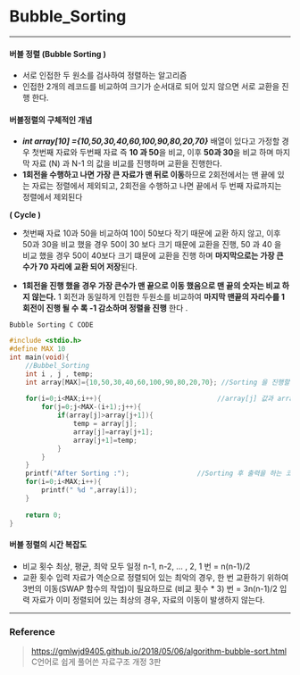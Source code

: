 # Bubble_Sorting
---
#### 버블 정렬 (Bubble Sorting )
 - 서로 인접한 두 원소를 검사하여 정렬하는 알고리즘
- 인접한 2개의 레코드를 비교하여 크기가 순서대로 되어 있지 않으면 서로 교환을 진행 한다.

#### 버블정렬의 구체적인 개념
- **_int array[10] ={10,50,30,40,60,100,90,80,20,70}_** 배열이 있다고 가정할 경우 첫번째 자료와 두번째 자료 즉 **10 과 50**을 비교, 이후 **50과 30**을 비교 하며 마지막 자료 (N) 과 N-1 의 값을 비교를 진행하며 교환을 진행한다.
- **1회전을 수행하고 나면 가장 큰 자료가 맨 뒤로 이동**하므로 2회전에서는 맨 끝에 있는 자료는 정렬에서 제외되고, 2회전을 수행하고 나면 끝에서 두 번째 자료까지는 정렬에서 제외된다

**( Cycle )**
-  첫번째 자료 10과 50을 비교하여 10이 50보다 작기 때문에 교환 하지 않고, 이후 50과 30을 비교 했을 경우 50이 30 보다 크기 때문에 교환을 진행, 50 과 40 을 비교 했을 경우 50이 40보다 크기 떄문에 교환을 진행 하며 **마지막으로는 가장 큰수가 70 자리에 교환 되어 저장**된다.


-  **1회전을 진행 했을 경우 가장 큰수가 맨 끝으로 이동 했음으로  맨 끝의 숫자는 비교 하지 않는다.** 1 회전과 동일하게 인접한 두원소를 비교하여 **마지막 맨끝의 자리수를 1회전이 진행 될 수 록 -1 감소하며 정렬을 진행** 한다 .


`Bubble Sorting C CODE`
```c
#include <stdio.h>
#define MAX 10
int main(void){
	//Bubbel_Sorting 
	int i , j , temp; 
	int array[MAX]={10,50,30,40,60,100,90,80,20,70}; //Sorting 을 진행할 배열 선언  
	
	for(i=0;i<MAX;i++){                             //array[j] 값과 array[j+1] 값을 비교하여 가장 큰 값을 뒤로 보내며 정렬  
		for(j=0;j<MAX-(i+1);j++){
			if(array[j]>array[j+1]){
				temp = array[j];
				array[j]=array[j+1];
				array[j+1]=temp;	
			}		
		}
	}
	printf("After Sorting :");	               //Sorting 후 출력을 하는 코드  
	for(i=0;i<MAX;i++){
		printf(" %d ",array[i]);
	}
	
	return 0;
}

```

#### 버블 정렬의 시간 복잡도 
- 비교 횟수
최상, 평균, 최악 모두 일정
n-1, n-2, … , 2, 1 번 = n(n-1)/2
- 교환 횟수
입력 자료가 역순으로 정렬되어 있는 최악의 경우, 한 번 교환하기 위하여 3번의 이동(SWAP 함수의 작업)이 필요하므로 (비교 횟수 * 3) 번 = 3n(n-1)/2
입력 자료가 이미 정렬되어 있는 최상의 경우, 자료의 이동이 발생하지 않는다.


---
### Reference 
> https://gmlwjd9405.github.io/2018/05/06/algorithm-bubble-sort.html
> C언어로 쉽게 풀어쓴 자료구조 개정 3판 
